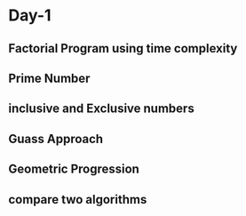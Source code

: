 # Day-1   
 ## Factorial Program using time complexity 
 ## Prime Number
 ## inclusive and Exclusive numbers 
 ## Guass Approach 
 ## Geometric Progression 
 ## compare two algorithms


